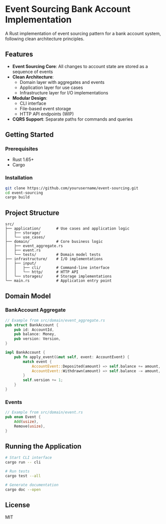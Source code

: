 # Event Sourcing Bank Account Implementation

A Rust implementation of event sourcing pattern for a bank account system, following clean architecture principles.

## Features

- **Event Sourcing Core**: All changes to account state are stored as a sequence of events
- **Clean Architecture**:
  - Domain layer with aggregates and events
  - Application layer for use cases
  - Infrastructure layer for I/O implementations
- **Modular Design**:
  - CLI interface
  - File-based event storage
  - HTTP API endpoints (WIP)
- **CQRS Support**: Separate paths for commands and queries

## Getting Started

### Prerequisites

- Rust 1.65+
- Cargo

### Installation

```bash
git clone https://github.com/yourusername/event-sourcing.git
cd event-sourcing
cargo build
```

## Project Structure

```
src/
├── application/       # Use cases and application logic
│   ├── storage/
│   └── use_cases/
├── domain/            # Core business logic
│   ├── event_aggregate.rs
│   ├── event.rs
│   └── tests/         # Domain model tests
├── infrastructure/    # I/O implementations
│   ├── input/
│   │   ├── cli/       # Command-line interface
│   │   └── http/      # HTTP API
│   └── storages/      # Storage implementations
└── main.rs            # Application entry point
```

## Domain Model

### BankAccount Aggregate

```rust
// Example from src/domain/event_aggregate.rs
pub struct BankAccount {
    pub id: AccountId,
    pub balance: Money,
    pub version: Version,
}

impl BankAccount {
    pub fn apply_event(&mut self, event: AccountEvent) {
        match event {
            AccountEvent::Deposited(amount) => self.balance += amount,
            AccountEvent::Withdrawn(amount) => self.balance -= amount,
        }
        self.version += 1;
    }
}
```

### Events

```rust
// Example from src/domain/event.rs
pub enum Event {
    Add(usize),
    Remove(usize),
}
```

## Running the Application

```bash
# Start CLI interface
cargo run -- cli

# Run tests
cargo test --all

# Generate documentation
cargo doc --open
```

## License

MIT
